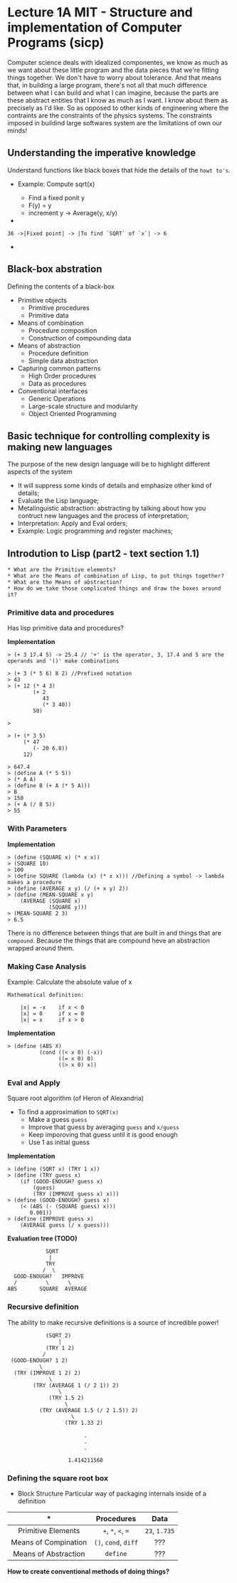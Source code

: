 # Lecture 1A MIT - Structure and implementation of Computer Programs (sicp)

Computer science deals with idealized componentes, we know as much as we want about these little program and the data pieces that we're fitting things together. We don't have to worry about tolerance. And that means that, in building a large program, there's not all that much difference between what I can build and what I can imagine, because the parts are these abstract entities that I know as much as I want. I know about them as precisely as I'd like. So as opposed to other kinds of engineering where the contraints are the constraints of the physics systems. The constraints imposed in buildind large softwares system are the limitations of own our minds!

## Understanding the imperative knowledge


Understand functions like black boxes that hide the details of the `howt to's`.

* Example: Compute sqrt(x)
	
	* Find a fixed ponit y
	* F(y) = y
	* increment y -> Average(y, x/y)

*

	36 ->|Fixed point| -> |To find `SQRT` of `x`| -> 6
*

## Black-box abstration
Defining the contents of a black-box

* Primitive objects
	* Primitive procedures
	* Primitive data
* Means of combination
	* Procedure composition
	* Construction of compounding data
* Means of abstraction
	* Procedure definition
	* Simple data abstraction
* Capturing common patterns
    * High Order procedures
    * Data as procedures
* Conventional interfaces
	* Generic Operations
	* Large-scale structure and modularity
	* Object Oriented Programming
	
## Basic technique for controlling complexity is making new languages

The purpose of the new design language will be to highlight different aspects of the system

* It will suppress some kinds of details and emphasize other kind of details;
* Evaluate the Lisp language;
* Metalinguistic abstraction: abstracting by talking about how you contruct new languages and the process of interpretation;
* Interpretation: Apply and Eval orders;
* Example: Logic programming and register machines;

## Introdution to Lisp (part2 - text section 1.1)
	
	* What are the Primitive elements?
	* What are the Means of combination of Lisp, to put things together?
	* What are the Means of abstraction? 
	* How do we take those complicated things and draw the boxes around it?
	
### Primitive data and procedures
Has lisp primitive data and procedures?

**Implementation**

	> (+ 3 17.4 5) -> 25.4 // '+' is the operator, 3, 17.4 and 5 are the operands and '()' make combinations
	
	> (+ 3 (* 5 6) 8 2) //Prefixed notation
	> 43
	> (+ 12 (* 4 3)
			(+ 2 
			   43
			   (* 3 40))
			50)
			
	>
	
	> (+ (* 3 5)
		 (* 47
		 	(- 20 6.8))
		 12)
	
	> 647.4
	> (define A (* 5 5))
	> (* A A)
	> (define B (+ A (* 5 A)))
	> B
	> 150
	> (+ A (/ B 5))
	> 55

### With Parameters

**Implementation**

	> (define (SQUARE x) (* x x))
	> (SQUARE 10)
	> 100
	> (define SQUARE (lambda (x) (* x x))) //Defining a symbol -> lambda makes a procedure
	> (define (AVERAGE x y) (/ (+ x y) 2))
	> (define (MEAN-SQUARE x y)
		(AVERAGE (SQUARE x)
	             (SQUARE y)))
	> (MEAN-SQUARE 2 3)
	> 6.5
	
There is no difference between things that are built in and things that are `compound`. Because the things that are compound heve an abstraction wrapped around them.

### Making Case Analysis

Example: Calculate the absolute value of x

	Mathematical definition:
	
		|x| = -x 	if x < 0
		|x| = 0  	if x = 0
		|x| = x  	if x > 0
			
**Implementation**

	> (define (ABS X)
              (cond ((< x 0) (-x))
                    ((= x 0) 0)
                    ((> x 0) x))

### Eval and Apply

Square root algorithm (of Heron of Alexandria)


  * To find a approximation to `SQRT(x)`
  	* Make a guess `guess`
  	* Improve that guess by averaging `guess` and `x/guess`
  	* Keep imporoving that guess until it is good enough
  	* Use 1 as initial guess
  
**Implementation**

	> (define (SQRT x) (TRY 1 x))
	> (define (TRY guess x)
		(if (GOOD-ENOUGH? guess x)
			(guess)
			(TRY (IMPROVE guess x) x)))
	> (define (GOOD-ENOUGH? guess x)
		(< (ABS (- (SQUARE guess) x)))
		   0.001))
	> (define (IMPROVE guess x)
		(AVERAGE guess (/ x guess)))
	
**Evaluation tree (TODO)** 

				SQRT
				 |
				TRY 
	           /  \
	  GOOD-ENOUGH?	 IMPROVE	   		
      /         \      \       
    ABS       SQUARE  AVERAGE


### Recursive definition

The ability to make recursive definitions is a source of incredible power!

			    (SQRT 2)
				    |
			    (TRY 1 2)
	           /
	 (GOOD-ENOUGH? 1 2)	 	   		
              \
      (TRY (IMPROVE 1 2) 2)
     			 \
     		(TRY (AVERAGE 1 (/ 2 1)) 2)
					\
     		     (TRY 1.5 2)
     		          \
     		  (TRY (AVERAGE 1.5 (/ 2 1.5)) 2)
     		            \
            		  (TRY 1.33 2)
            		  		
            		        .
            		        .
            		        .
            		        
            		   1.414211568

### Defining the square root box

* Block Structure
Particular way of packaging internals inside of a definition

|  *  | **Procedures** | **Data**|
|:------------:|:-------------: |:------------:|
|Primitive Elements  | `+`, `*`, `<`, `=`   | `23`, `1.735`|
|Means of Compination  | `()`, `cond`, `diff`  | ??? |
|Means of Abstraction  | `define`   | ??? |


**How to create conventional methods of doing things?**
